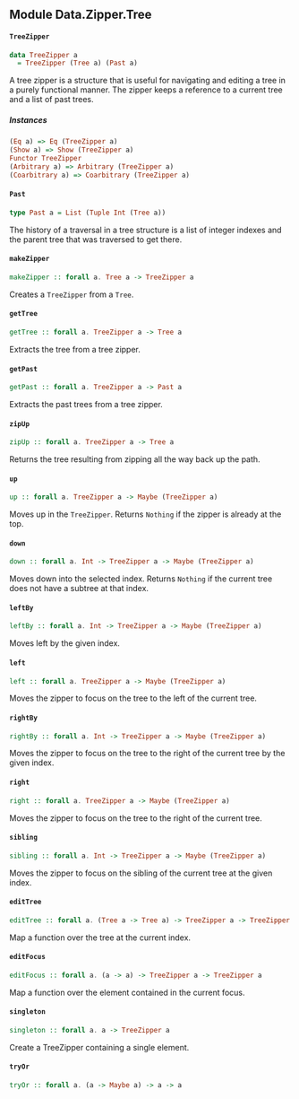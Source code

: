 ## Module Data.Zipper.Tree

#### `TreeZipper`

``` purescript
data TreeZipper a
  = TreeZipper (Tree a) (Past a)
```

A tree zipper is a structure that is useful for navigating and editing a
tree in a purely functional manner. The zipper keeps a reference to a
current tree and a list of past trees.

##### Instances
``` purescript
(Eq a) => Eq (TreeZipper a)
(Show a) => Show (TreeZipper a)
Functor TreeZipper
(Arbitrary a) => Arbitrary (TreeZipper a)
(Coarbitrary a) => Coarbitrary (TreeZipper a)
```

#### `Past`

``` purescript
type Past a = List (Tuple Int (Tree a))
```

The history of a traversal in a tree structure is a list of integer indexes
and the parent tree that was traversed to get there.

#### `makeZipper`

``` purescript
makeZipper :: forall a. Tree a -> TreeZipper a
```

Creates a `TreeZipper` from a `Tree`.

#### `getTree`

``` purescript
getTree :: forall a. TreeZipper a -> Tree a
```

Extracts the tree from a tree zipper.

#### `getPast`

``` purescript
getPast :: forall a. TreeZipper a -> Past a
```

Extracts the past trees from a tree zipper.

#### `zipUp`

``` purescript
zipUp :: forall a. TreeZipper a -> Tree a
```

Returns the tree resulting from zipping all the way back up the path.

#### `up`

``` purescript
up :: forall a. TreeZipper a -> Maybe (TreeZipper a)
```

Moves up in the `TreeZipper`. Returns `Nothing` if the zipper is already at
the top.

#### `down`

``` purescript
down :: forall a. Int -> TreeZipper a -> Maybe (TreeZipper a)
```

Moves down into the selected index. Returns `Nothing` if the current tree
does not have a subtree at that index.

#### `leftBy`

``` purescript
leftBy :: forall a. Int -> TreeZipper a -> Maybe (TreeZipper a)
```

Moves left by the given index.

#### `left`

``` purescript
left :: forall a. TreeZipper a -> Maybe (TreeZipper a)
```

Moves the zipper to focus on the tree to the left of the current tree.

#### `rightBy`

``` purescript
rightBy :: forall a. Int -> TreeZipper a -> Maybe (TreeZipper a)
```

Moves the zipper to focus on the tree to the right of the current tree by
the given index.

#### `right`

``` purescript
right :: forall a. TreeZipper a -> Maybe (TreeZipper a)
```

Moves the zipper to focus on the tree to the right of the current tree.

#### `sibling`

``` purescript
sibling :: forall a. Int -> TreeZipper a -> Maybe (TreeZipper a)
```

Moves the zipper to focus on the sibling of the current tree at the given
index.

#### `editTree`

``` purescript
editTree :: forall a. (Tree a -> Tree a) -> TreeZipper a -> TreeZipper a
```

Map a function over the tree at the current index.

#### `editFocus`

``` purescript
editFocus :: forall a. (a -> a) -> TreeZipper a -> TreeZipper a
```

Map a function over the element contained in the current focus.

#### `singleton`

``` purescript
singleton :: forall a. a -> TreeZipper a
```

Create a TreeZipper containing a single element.

#### `tryOr`

``` purescript
tryOr :: forall a. (a -> Maybe a) -> a -> a
```


